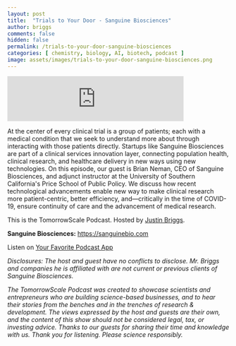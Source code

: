 ```yaml
---
layout: post
title:  "Trials to Your Door - Sanguine Biosciences"
author: briggs
comments: false
hidden: false
permalink: /trials-to-your-door-sanguine-biosciences
categories: [ chemistry, biology, AI, biotech, podcast ]
image: assets/images/trials-to-your-door-sanguine-biosciences.png
---
```


<iframe src="https://anchor.fm/tomorrowscale/embed/episodes/Trials-to-Your-Door---Sanguine-Biosciences-eenbh9" height="102px" width="400px" frameborder="0" scrolling="no"></iframe>

At the center of every clinical trial is a group of patients; each with a medical condition that we seek to understand more about through interacting with those patients directly. Startups like Sanguine Biosciences are part of a clinical services innovation layer, connecting population health, clinical research, and healthcare delivery in new ways using new technologies. On this episode, our guest is Brian Neman, CEO of Sanguine Biosciences, and adjunct instructor at the University of Southern California's Price School of Public Policy. We discuss how recent technological advancements enable new way to make clinical research more patient-centric, better efficiency, and—critically in the time of COVID-19, ensure continuity of care and the advancement of medical research.

This is the TomorrowScale Podcast. Hosted by [Justin Briggs](https://www.linkedin.com/in/briggsly).

**Sanguine Biosciences:** https://sanguinebio.com

Listen on [Your Favorite Podcast App](https://anchor.fm/tomorrowscale/)

*Disclosures: The host and guest have no conflicts to disclose. Mr. Briggs and companies he is affiliated with are not current or previous clients of Sanguine Biosciences.*

*The TomorrowScale Podcast was created to showcase scientists and entrepreneurs who are building science-based businesses, and to hear their stories from the benches and in the trenches of research & development. The views expressed by the host and guests are their own, and the content of this show should not be considered legal, tax, or investing advice. Thanks to our guests for sharing their time and knowledge with us. Thank you for listening. Please science responsibly.*